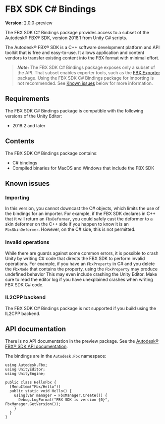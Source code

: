 # FBX SDK C# Bindings 

__Version__: 2.0.0-preview

The FBX SDK C# Bindings package provides access to a subset of the Autodesk® FBX® SDK, version 2018.1 from Unity C# scripts.

The Autodesk® FBX® SDK is a C++ software development platform and API toolkit that is free and easy-to-use. It allows application and content vendors to transfer existing content into the FBX format with minimal effort.

> ***Note:*** The FBX SDK C# Bindings package exposes only a subset of the API. That subset enables exporter tools, such as the [FBX Exporter](https://docs.unity3d.com/Packages/com.autodesk.fbx@latest) package. Using the FBX SDK C# Bindings package for importing is not recommended. See [Known issues](#issues) below for more information.

## Requirements

The FBX SDK C# Bindings package is compatible with the following versions of the Unity Editor:

* 2018.2 and later

## Contents

The FBX SDK C# Bindings package contains:

* C# bindings
* Compiled binaries for MacOS and Windows that include the FBX SDK

## Known issues

### Importing

In this version, you cannot downcast the C# objects, which limits the use of the bindings for an importer. For example, if the FBX SDK declares in C++ that it will return an `FbxDeformer`, you could safely cast the deformer to a skin deformer on the C++ side if you happen to know it is an `FbxSkinDeformer`. However, on the C# side, this is not permitted.

### Invalid operations

While there are guards against some common errors, it is possible to crash Unity by writing C# code that directs the FBX SDK to perform invalid operations. For example, if you have an `FbxProperty` in C# and you delete the `FbxNode` that contains the property, using the `FbxProperty` may produce undefined behavior This may even include crashing the Unity Editor. Make sure to read the editor log if you have unexplained crashes when writing FBX SDK C# code.

### IL2CPP backend

The FBX SDK C# Bindings package is not supported if you build using the IL2CPP backend.



## API documentation

There is no API documentation in the preview package. See the <a href="http://help.autodesk.com/cloudhelp/2018/ENU/FBX-Developer-Help/cpp_ref/annotated.html">Autodesk® FBX® SDK API documentation</a>.

The bindings are in the `Autodesk.Fbx` namespace:

```
using Autodesk.Fbx;
using UnityEditor;
using UnityEngine;

public class HelloFbx {
  [MenuItem("Fbx/Hello")]
  public static void Hello() {
    using(var manager = FbxManager.Create()) {
      Debug.LogFormat("FBX SDK is version {0}", FbxManager.GetVersion());
    }
  }
}
```

